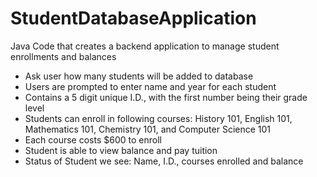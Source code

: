 # StudentDatabaseApplication
Java Code that creates a backend application to manage student enrollments and balances
-  Ask user how many students will be added to database
- Users are prompted to enter name and year for each student
- Contains a 5 digit unique I.D., with the first number being their grade level
- Students can enroll in following courses: History 101, English 101, Mathematics 101, Chemistry 101, and Computer Science 101
- Each course costs $600 to enroll
- Student is able to view balance and pay tuition
- Status of Student we see: Name, I.D., courses enrolled and balance

